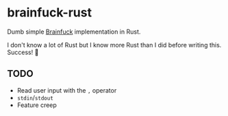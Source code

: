 # brainfuck-rust
Dumb simple [Brainfuck](https://esolangs.org/wiki/Brainfuck) implementation in Rust.

I don't know a lot of Rust but I know more Rust than I did before writing this. Success! 🎉

## TODO
- Read user input with the `,` operator
- `stdin`/`stdout`
- Feature creep
